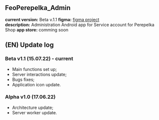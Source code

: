 ## FeoPerepelka_Admin
__current version:__ Beta v.1.1
__figma:__ [figma project](https://www.figma.com/proto/mCW7o3lR1MJ9S0BYbs0Yzx/feo-perepelka---%D0%B0%D0%B4%D0%BC%D0%B8%D0%BD%D0%B8%D1%81%D1%82%D1%80%D0%B0%D1%82%D0%B8%D0%BD%D0%B0%D1%8F?node-id=1%3A9&starting-point-node-id=1%3A9)  
__description:__ Administration Android app for Service account for Perepelka Shop
__app store:__ comming soon

## (EN) Update log
### Beta v1.1 (15.07.22) - current
- Main functions set up;
- Server interactions update;
- Bugs fixes;
- Application icon update.

### Alpha v1.0 (17.06.22)
- Architecture update;
- Server worker update.
